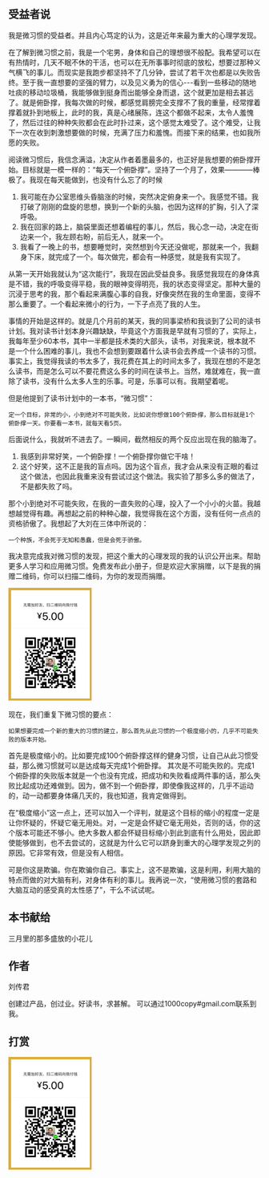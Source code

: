 ## 受益者说

我是微习惯的受益者。并且内心笃定的认为，这是近年来最为重大的心理学发现。

在了解到微习惯之前，我是一个宅男，身体和自己的理想很不般配。我希望可以在有热情时，几天不眠不休的干活，也可以在无所事事时彻底的放松，想要过那种义气横飞的事儿。而现实是我跑步都坚持不了几分钟，尝试了若干次也都是以失败告终。至于我一直想要的坚强的臂力，以及见义勇为的信心---看到一些移动的随地吐痰的移动垃圾桶，我能够做到挺身而出能够全身而退，这个就更加是相去甚远了。就是俯卧撑，我每次做的时候，都感觉肩膀完全支撑不了我的重量，经常撑着撑着就扑到地板上，此时的我，真是心绪展陈，连这个都做不起来，太令人羞愧了，然后过往的种种失败都会在此时扑过来，这个感觉太难受了。这个难受，让我下一次在收到刺激想要做的时候，充满了压力和羞愧。而接下来的结果，也如我所愿的失败。

阅读微习惯后，我信念满溢，决定从作者着墨最多的，也正好是我想要的俯卧撑开始。目标就是一模一样的：“每天一个俯卧撑”。坚持了一个月了，效果————棒极了。我现在每天能做到，也没有什么忘了的时候

1. 我可能在办公室思维头昏脑涨的时候，突然决定俯身来一个。我感觉不错。我打破了刚刚的盘旋的思想，换到一个新的头脑，也因为这样的扩胸，引入了深呼吸。
2. 我在回家的路上，脑袋里面还想着编程的事儿，然后，我心念一动，决定在街边来一个，我左顾右盼，前后无人，就来一个。
3. 我看了一晚上的书，想要睡觉时，突然想到今天还没做呢，那就来一个，我翻身下床，就完成了一个。每次做完，都会有一种感觉，就是我有实现了。

从第一天开始我就认为“这次能行”，我现在因此受益良多。我感觉我现在的身体真是不错，我的呼吸变得平稳，我的眼神变得明亮，我的状态变得坚定。那种大量的沉浸于思考的我，那个看起来满腹心事的自我，好像突然在我的生命里面，变得不那么重要了。一个看起来微小的行为，一下子点亮了我的人生。

事情的开始是这样的。就是几个月前的某天，我的同事梁桥和我谈到了公司的读书计划。我对读书计划本身兴趣缺缺，毕竟这个方面我是早就有习惯的了，实际上，我每年至少60本书，其中一半都是技术类的大部头，读书，对我来说，根本就不是一个什么困难的事儿，我也不会想到要跟着什么读书会去养成一个读书的习惯。事实上，我觉得我读的书太多了，我花费在其上的时间太多了，我现在想的不是怎么读书，而是怎么可以不要花费这么多的时间在读书上。当然，难就难在，我一直除了读书，没有什么太多人生的乐事。可是，乐事可以有。我期望着呢。

但是他提到了读书计划中的一本书，“微习惯”：

	定一个目标，非常的小，小到绝对不可能失败，比如说你想做100个俯卧撑，那么目标就是1个俯卧撑一天。你要看一本书，就每天看5页。
	
后面说什么，我就听不进去了。一瞬间，截然相反的两个反应出现在我的脑海了。

1. 我感到非常好笑，一个俯卧撑！一个俯卧撑你做它干啥！
2. 这个好笑，这不正是我的盲点吗。因为这个盲点，我才会从来没有正眼的看过这个做法，也因此我重来没有尝试过这个做法。我实验了那多么多的做法了，不是都失败了吗。

那个小到绝对不可能失败，在我的一直失败的心理，投入了一个小小的火苗。我越想越觉得有趣。再想起之前的种种心酸，我觉得我在这个方面，没有任何一点点的资格骄傲了。我想起了大刘在三体中所说的：

	一个种族，不会死于无知和愚蠢，但是会死于骄傲。

我决意完成我对微习惯的发现，把这个重大的心理发现的我的认识公开出来。帮助更多人学习和应用微习惯。免费发布此小册子，但是欢迎大家捐赠，以下是我的捐赠二维码，你可以扫描二维码，为你的发现而捐赠。

![](money.png)

现在，我们重复下微习惯的要点：

	如果想要完成一个新的重大的习惯的建立，那么首先从此习惯的一个极度缩小的，几乎不可能失败的版本开始。

首先是极度缩小的。比如要完成100个俯卧撑这样的健身习惯，让自己从此习惯受益，那么微习惯就可以是达成每天完成1个俯卧撑。
其次是不可能失败的。完成1个俯卧撑的失败版本就是一个也没有完成，把成功和失败看成两件事的话，那么失败比起成功还难做到。因为，做不到一个俯卧撑，即使像我这样的，几乎不运动的，动一动都要身体痛几天的，我也知道，我肯定做得到。

在“极度缩小”这一点上，还可以加入一个评判，就是这个目标的缩小的程度一定是让你怀疑的，怀疑它毫无用处。对，一定是会怀疑它毫无用处，否则的话，你的这个版本可能还不够小。绝大多数人都会怀疑目标缩小到此到底有什么用处，因此即使能够做到，也不去尝试的，这就是为什么它可以跻身到重大的心理学发现之列的原因。它非常有效，但是没有人相信。

可是你这是欺骗。你在欺骗你自己。事实上，这不是欺骗，这是利用，利用大脑的特点而做的对大脑有利，对身体有利的事儿。我再说一次，“使用微习惯的套路和大脑互动的感受真的太性感了”，干么不试试呢。

## 本书献给

三月里的那多盛放的小花儿

## 作者

刘传君

创建过产品，创过业。好读书，求甚解。 可以通过1000copy#gmail.com联系到我。


## 打赏

![](money.png)